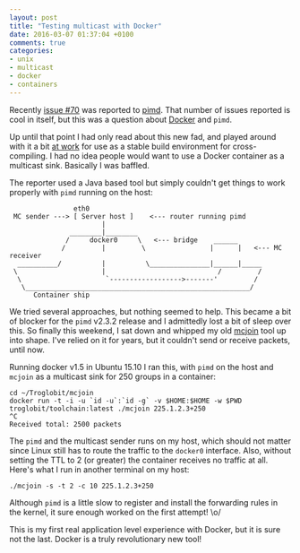 ```yaml
---
layout: post
title: "Testing multicast with Docker"
date: 2016-03-07 01:37:04 +0100
comments: true
categories:
- unix
- multicast
- docker
- containers
---
```


Recently [issue #70](https://github.com/troglobit/pimd/issues/70) was
reported to [pimd](https://github.com/troglobit/pimd/).  That number of
issues reported is cool in itself, but this was a question about
[Docker](https://www.docker.com) and `pimd`.

Up until that point I had only read about this new fad, and played
around with it a bit [at work](http://www.westermo.com) for use as a
stable build environment for cross-compiling.  I had no idea people
would want to use a Docker container as a multicast sink.  Basically I
was baffled.

The reporter used a Java based tool but simply couldn't get things to
work properly with `pimd` running on the host:

                    eth0
     MC sender ---> [ Server host ]    <--- router running pimd
                           |
                   ________|________
                  /     docker0     \   <--- bridge    ______
                 /         |         \                |      |   <--- MC receiver
      __________/          |          \_______________|______|_____
     \                     |                            /         /
      \                     `------------------>-------'         /
       \________________________________________________________/
          Container ship

<!-- more -->

We tried several approaches, but nothing seemed to help.  This became a
bit of blocker for the `pimd` v2.3.2 release and I admittedly lost a bit
of sleep over this.  So finally this weekend, I sat down and whipped my
old [mcjoin](https://github.com/troglobit/mcjoin/) tool up into shape.
I've relied on it for years, but it couldn't send or receive packets,
until now.

Running docker v1.5 in Ubuntu 15.10 I ran this, with `pimd` on the host
and `mcjoin` as a multicast sink for 250 groups in a container:

    cd ~/Troglobit/mcjoin
    docker run -t -i -u `id -u`:`id -g` -v $HOME:$HOME -w $PWD troglobit/toolchain:latest ./mcjoin 225.1.2.3+250
    ^C
    Received total: 2500 packets

The `pimd` and the multicast sender runs on my host, which should not
matter since Linux still has to route the traffic to the `docker0`
interface.  Also, without setting the TTL to 2 (or greater) the
container receives no traffic at all.  Here's what I run in another
terminal on my host:

    ./mcjoin -s -t 2 -c 10 225.1.2.3+250

Although `pimd` is a little slow to register and install the forwarding
rules in the kernel, it sure enough worked on the first attempt! \o/

This is my first real application level experience with Docker, but it
is sure not the last.  Docker is a truly revolutionary new tool!
